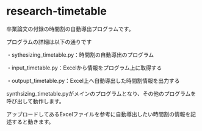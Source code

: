 # research-timetable
卒業論文の付録の時間割の自動導出プログラムです。

プログラムの詳細は以下の通りです　　

・sythesizing_timetable.py：時間割の自動導出のプログラム

・input_timetable.py：Excelから情報をプログラム上に取得する

・outpupt_timetable.py：Excel上へ自動導出した時間割情報を出力する


synthsizing_timetable.pyがメインのプログラムとなり、その他のプログラムを呼び出して動作します。

アップロードしてあるExcelファイルを参考に自動導出したい時間割の情報を記述すると動きます。
